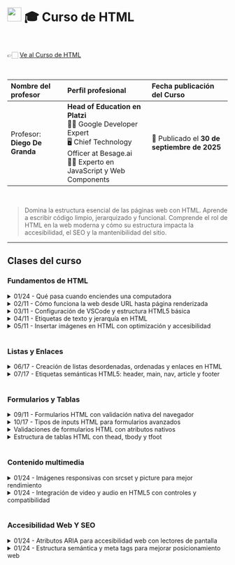 
# <img width="32px" src="https://static.platzi.com/media/achievements/piezas-curso-html-badge-80b94b6a-d39d-44d8-9218-f14ca1e4764e.png"/> 🎓 Curso de HTML

  <br/>

  👉🏻 [Ve al Curso de HTML](https://platzi.com/cursos/html)
  
  <br/>

  | Nombre del profesor | Perfil profesional | Fecha publicación del Curso |
  | :--- | :--- | :--- |
  | Profesor: **Diego De Granda** | **Head of Education en Platzi** <br/> 👨‍🏫 Google Developer Expert <br/> 🖥️ Chief Technology Officer at Besage.ai <br/> 👨‍💻 Experto en JavaScript y Web Components | 📅 Publicado el **30 de septiembre de 2025** |
  
  <br/>


> Domina la estructura esencial de las páginas web con HTML. Aprende a escribir código limpio, jerarquizado y funcional. Comprende el rol de HTML en la web moderna y cómo su estructura impacta la accesibilidad, el SEO y la mantenibilidad del sitio.

---

## Clases del curso

### Fundamentos de HTML
<details>
  <summary>01/24 - Qué pasa cuando enciendes una computadora</summary>
  <br/>
</details>

<details>
  <summary>02/11 - Cómo funciona la web desde URL hasta página renderizada</summary>
  <br/>
</details>

<details>
  <summary>03/11 - Configuración de VSCode y estructura HTML5 básica</summary>
  <br/>
</details>

<details>
  <summary>04/11 - Etiquetas de texto y jerarquía en HTML</summary>
  <br/>
</details>

<details>
  <summary>05/11 - Insertar imágenes en HTML con optimización y accesibilidad</summary>
  <br/>
</details>
<br/>

### Listas y Enlaces
<details>
  <summary>06/17 - Creación de listas desordenadas, ordenadas y enlaces en HTML</summary>
  <br/>
</details>

<details>
  <summary>07/17 - Etiquetas semánticas HTML5: header, main, nav, article y footer</summary>
  <br/>
</details>
<br/>

### Formularios y Tablas
<details>
  <summary>09/11 - Formularios HTML con validación nativa del navegador</summary>
  <br/>
</details>

<details>
  <summary>10/17 - Tipos de inputs HTML para formularios avanzados</summary>
  <br/>
</details>

<details>
  <summary>Validaciones de formularios HTML con atributos nativos</summary>
  <br/>
</details>

<details>
  <summary>Estructura de tablas HTML con thead, tbody y tfoot</summary>
  <br/>
</details>
<br/>

### Contenido multimedia
<details>
  <summary>01/24 - Imágenes responsivas con srcset y picture para mejor rendimiento</summary>
  <br/>
</details>

<details>
  <summary>01/24 - Integración de video y audio en HTML5 con controles y compatibilidad</summary>
  <br/>
</details>
<br/>

### Accesibilidad Web Y SEO
<details>
  <summary>01/24 - Atributos ARIA para accesibilidad web con lectores de pantalla</summary>
  <br/>
</details>

<details>
  <summary>01/24 - Estructura semántica y meta tags para mejorar posicionamiento web</summary>
  <br/>
</details>